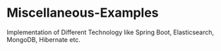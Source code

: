 # Miscellaneous-Examples
Implementation of Different Technology like Spring Boot, Elasticsearch, MongoDB, Hibernate etc.
